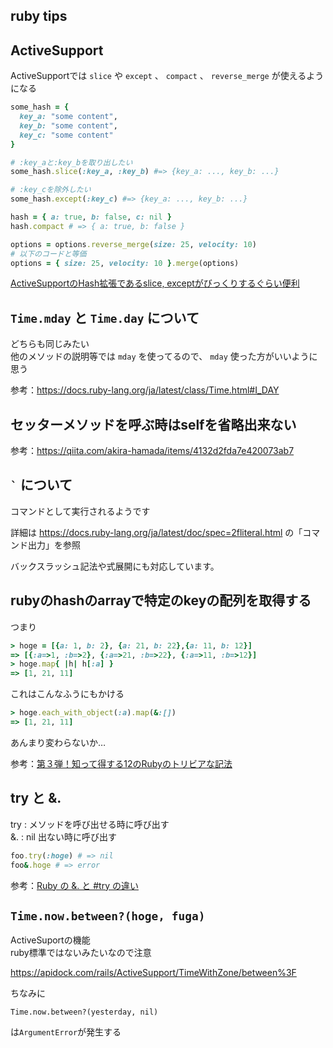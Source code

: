 ruby tips
---

## ActiveSupport

ActiveSupportでは `slice` や `except` 、 `compact` 、 `reverse_merge` が使えるようになる

```ruby
some_hash = {
  key_a: "some content",
  key_b: "some content",
  key_c: "some content"
}

# :key_aと:key_bを取り出したい
some_hash.slice(:key_a, :key_b) #=> {key_a: ..., key_b: ...}

# :key_cを除外したい
some_hash.except(:key_c) #=> {key_a: ..., key_b: ...}

hash = { a: true, b: false, c: nil }
hash.compact # => { a: true, b: false }

options = options.reverse_merge(size: 25, velocity: 10)
# 以下のコードと等価
options = { size: 25, velocity: 10 }.merge(options)
```
[ActiveSupportのHash拡張であるslice, exceptがびっくりするぐらい便利](https://qiita.com/mah_lab/items/ed10bae99105ea2fd8bd)

## `Time.mday` と `Time.day` について

どちらも同じみたい  
他のメソッドの説明等では `mday` を使ってるので、 `mday` 使った方がいいように思う

参考：https://docs.ruby-lang.org/ja/latest/class/Time.html#I_DAY

## セッターメソッドを呼ぶ時はselfを省略出来ない

参考：https://qiita.com/akira-hamada/items/4132d2fda7e420073ab7

## <code>`</code> について

コマンドとして実行されるようです

詳細は
https://docs.ruby-lang.org/ja/latest/doc/spec=2fliteral.html
の「コマンド出力」を参照

バックスラッシュ記法や式展開にも対応しています。 

## rubyのhashのarrayで特定のkeyの配列を取得する

つまり

```ruby
> hoge = [{a: 1, b: 2}, {a: 21, b: 22},{a: 11, b: 12}]
=> [{:a=>1, :b=>2}, {:a=>21, :b=>22}, {:a=>11, :b=>12}]
> hoge.map{ |h| h[:a] }
=> [1, 21, 11]
```

これはこんなふうにもかける

```ruby
> hoge.each_with_object(:a).map(&:[])
=> [1, 21, 11]
```

あんまり変わらないか…

参考：[第３弾！知って得する12のRubyのトリビアな記法](http://melborne.github.io/2012/04/26/ruby-trivias-you-should-know/)

## try と &.

try : メソッドを呼び出せる時に呼び出す  
&. : nil 出ない時に呼び出す

```ruby
foo.try(:hoge) # => nil
foo&.hoge # => error
```

参考：[Ruby の &. と #try の違い](http://secret-garden.hatenablog.com/entry/2016/09/02/000000)

## `Time.now.between?(hoge, fuga)`

ActiveSuportの機能  
ruby標準ではないみたいなので注意

https://apidock.com/rails/ActiveSupport/TimeWithZone/between%3F

ちなみに

```
Time.now.between?(yesterday, nil)
```

は`ArgumentError`が発生する



